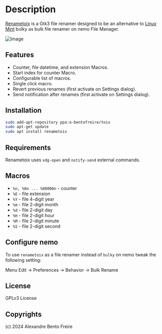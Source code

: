# Description

[Renametoix](https://devpieces.a-bentofreire.com/projects/renametoix) is a Gtk3 file renamer designed to be an alternative to [Linux Mint](https://www.linuxmint.com/) bulky as bulk file renamer on nemo File Manager.

![Image](https://devpieces.a-bentofreire.com/files/projects/renametoix/example-macro.gif)

## Features

- Counter, file datetime, and extension Macros.
- Start index for counter Macro.
- Configurable list of macros.
- Single click macro.
- Revert previous renames (first activate on Settings dialog).
- Send notification after renames (first activate on Settings dialog).

## Installation

```bash
sudo add-apt-repository ppa:a-bentofreire/toix
sudo apt-get update
sudo apt install renametoix
```

## Requirements

Renametoix uses `xdg-open` and `notify-send` external commands.

## Macros

- `%n, %0n ... %00000n` - counter
- `%E` - file extension
- `%Y` - file 4-digit year
- `%m` - file 2-digit month
- `%d` - file 2-digit day
- `%H` - file 2-digit hour
- `%M` - file 2-digit minute
- `%S` - file 2-digit second

## Configure nemo

To use `renametoix` as a file renamer instead of `bulky` on nemo tweak the following setting:

Menu Edit -> Preferences -> Behavior -> Bulk Rename

## License

GPLv3 License

## Copyrights

(c) 2024 Alexandre Bento Freire
